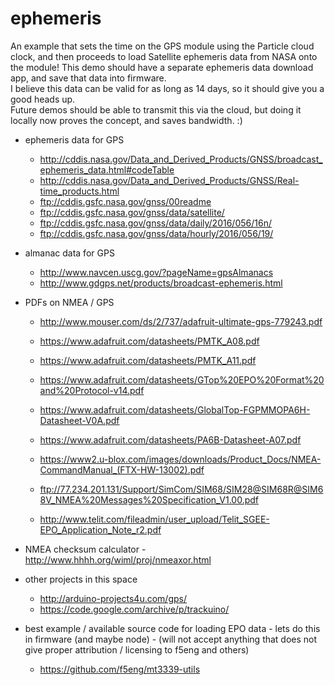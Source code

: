 ephemeris
===

An example that sets the time on the GPS module using the Particle cloud clock,
 and then proceeds to load Satellite ephemeris data from NASA onto the module! 
  This demo should have a separate ephemeris data download app, and save that data into firmware.  
  I believe this data can be valid for as long as 14 days, so it should give you a good heads up.  
  Future demos should be able to transmit this via the cloud, but doing it locally now proves the concept, 
  and saves bandwidth.  :) 
  
  

* ephemeris data for GPS
    * http://cddis.nasa.gov/Data_and_Derived_Products/GNSS/broadcast_ephemeris_data.html#codeTable
    * http://cddis.nasa.gov/Data_and_Derived_Products/GNSS/Real-time_products.html
    * ftp://cddis.gsfc.nasa.gov/gnss/00readme
    * ftp://cddis.gsfc.nasa.gov/gnss/data/satellite/
    * ftp://cddis.gsfc.nasa.gov/gnss/data/daily/2016/056/16n/
    * ftp://cddis.gsfc.nasa.gov/gnss/data/hourly/2016/056/19/


* almanac data for GPS
    * http://www.navcen.uscg.gov/?pageName=gpsAlmanacs 
    * http://www.gdgps.net/products/broadcast-ephemeris.html


* PDFs on NMEA / GPS

    * http://www.mouser.com/ds/2/737/adafruit-ultimate-gps-779243.pdf    
    * https://www.adafruit.com/datasheets/PMTK_A08.pdf
    * https://www.adafruit.com/datasheets/PMTK_A11.pdf
    * https://www.adafruit.com/datasheets/GTop%20EPO%20Format%20and%20Protocol-v14.pdf
    * https://www.adafruit.com/datasheets/GlobalTop-FGPMMOPA6H-Datasheet-V0A.pdf
    * https://www.adafruit.com/datasheets/PA6B-Datasheet-A07.pdf
    
    * https://www2.u-blox.com/images/downloads/Product_Docs/NMEA-CommandManual_(FTX-HW-13002).pdf
    * ftp://77.234.201.131/Support/SimCom/SIM68/SIM28@SIM68R@SIM68V_NMEA%20Messages%20Specification_V1.00.pdf
    * http://www.telit.com/fileadmin/user_upload/Telit_SGEE-EPO_Application_Note_r2.pdf


* NMEA checksum calculator -
    http://www.hhhh.org/wiml/proj/nmeaxor.html


* other projects in this space
    * http://arduino-projects4u.com/gps/
    * https://code.google.com/archive/p/trackuino/


* best example / available source code for loading EPO data - lets do this in firmware (and maybe node) - (will not accept anything that does not give proper attribution / licensing to f5eng and others)
    * https://github.com/f5eng/mt3339-utils

